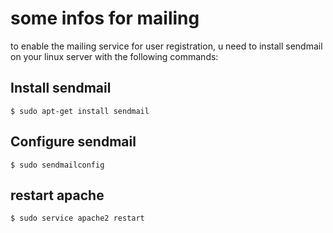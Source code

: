 # some infos for mailing

to enable the mailing service for user registration, u need to install sendmail on your linux server
with the following commands:

## Install sendmail

    $ sudo apt-get install sendmail

## Configure sendmail

    $ sudo sendmailconfig

## restart apache

    $ sudo service apache2 restart